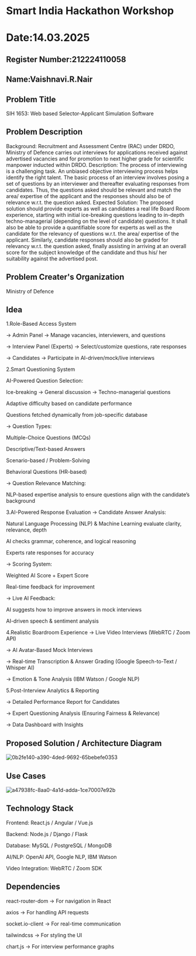 # Smart India Hackathon Workshop
# Date:14.03.2025
## Register Number:212224110058
## Name:Vaishnavi.R.Nair
## Problem Title 
SIH 1653: Web based Selector-Applicant Simulation Software
## Problem Description
Background: Recruitment and Assessment Centre (RAC) under DRDO, Ministry of Defence carries out interviews for applications received against advertised vacancies and for promotion to next higher grade for scientific manpower inducted within DRDO. Description: The process of interviewing is a challenging task. An unbiased objective interviewing process helps identify the right talent. The basic process of an interview involves posing a set of questions by an interviewer and thereafter evaluating responses from candidates. Thus, the questions asked should be relevant and match the area/ expertise of the applicant and the responses should also be of relevance w.r.t. the question asked. Expected Solution: The proposed solution should provide experts as well as candidates a real life Board Room experience, starting with initial ice-breaking questions leading to in-depth techno-managerial (depending on the level of candidate) questions. It shall also be able to provide a quantifiable score for experts as well as the candidate for the relevancy of questions w.r.t. the area/ expertise of the applicant. Similarly, candidate responses should also be graded for relevancy w.r.t. the question asked, finally assisting in arriving at an overall score for the subject knowledge of the candidate and thus his/ her suitability against the advertised post.

## Problem Creater's Organization
Ministry of Defence

## Idea
1.Role-Based Access System

-> Admin Panel → Manage vacancies, interviewers, and questions

-> Interview Panel (Experts) → Select/customize questions, rate responses

-> Candidates → Participate in AI-driven/mock/live interviews

2.Smart Questioning System

AI-Powered Question Selection:

Ice-breaking → General discussion → Techno-managerial questions

Adaptive difficulty based on candidate performance

Questions fetched dynamically from job-specific database

-> Question Types:

Multiple-Choice Questions (MCQs)

Descriptive/Text-based Answers

Scenario-based / Problem-Solving

Behavioral Questions (HR-based)

-> Question Relevance Matching:

NLP-based expertise analysis to ensure questions align with the candidate’s background

3.AI-Powered Response Evaluation
-> Candidate Answer Analysis:

Natural Language Processing (NLP) & Machine Learning evaluate clarity, relevance, depth

AI checks grammar, coherence, and logical reasoning

Experts rate responses for accuracy

-> Scoring System:

Weighted AI Score + Expert Score

Real-time feedback for improvement

-> Live AI Feedback:

AI suggests how to improve answers in mock interviews

AI-driven speech & sentiment analysis

4.Realistic Boardroom Experience
-> Live Video Interviews (WebRTC / Zoom API)

-> AI Avatar-Based Mock Interviews

-> Real-time Transcription & Answer Grading (Google Speech-to-Text / Whisper AI)

-> Emotion & Tone Analysis (IBM Watson / Google NLP)

5.Post-Interview Analytics & Reporting

-> Detailed Performance Report for Candidates

-> Expert Questioning Analysis (Ensuring Fairness & Relevance)

-> Data Dashboard with Insights


## Proposed Solution / Architecture Diagram
![0b2fe140-a390-4ded-9692-65bebefe0353](https://github.com/user-attachments/assets/32cb6475-1701-462b-8339-e18feb53ee79)


## Use Cases

![a47938fc-8aa0-4a1d-adda-1ce70007e92b](https://github.com/user-attachments/assets/da9af486-112b-4042-8c71-6dbbf4cbed77)

## Technology Stack
Frontend: React.js / Angular / Vue.js

Backend: Node.js / Django / Flask

Database: MySQL / PostgreSQL / MongoDB

AI/NLP: OpenAI API, Google NLP, IBM Watson

Video Integration: WebRTC / Zoom SDK

## Dependencies
react-router-dom → For navigation in React

axios → For handling API requests

socket.io-client → For real-time communication

tailwindcss → For styling the UI

chart.js → For interview performance graphs

